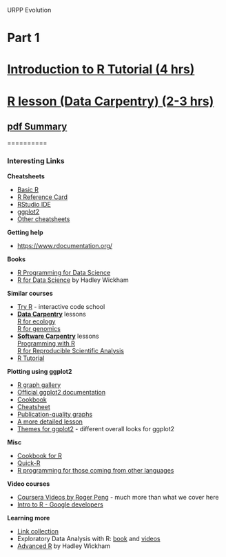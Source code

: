 URPP Evolution
# Part 1
# [Introduction to R Tutorial (4 hrs)](http://mimolch.github.io/R_Tutorial/)
# [R lesson (Data Carpentry) (2-3 hrs)](http://www.datacarpentry.org/R-genomics/)

## [pdf Summary](URPP_Tutorial_R_Summary1.pdf)
==========

### Interesting Links
   
**Cheatsheets**  
-  [Basic R](https://www.rstudio.com/wp-content/uploads/2016/10/r-cheat-sheet-3.pdf)  
-  [R Reference Card](http://cran.r-project.org/doc/contrib/Short-refcard.pdf)  
-  [RStudio IDE](https://www.rstudio.com/wp-content/uploads/2016/01/rstudio-IDE-cheatsheet.pdf)  
-  [ggplot2](https://www.rstudio.com/wp-content/uploads/2015/12/ggplot2-cheatsheet-2.0.pdf)  
-  [Other cheatsheets](https://www.rstudio.com/resources/cheatsheets/)  

**Getting help**
- https://www.rdocumentation.org/

**Books**  
- [R Programming for Data Science](https://leanpub.com/rprogramming)  
- [R for Data Science](http://r4ds.had.co.nz/) by Hadley Wickham

**Similar courses**  
- [Try R](http://tryr.codeschool.com/) - interactive code school
- [**Data Carpentry**](http://www.datacarpentry.org/lessons/) lessons  
    [R for ecology](http://www.datacarpentry.org/R-ecology-lesson/)  
    [R for genomics](http://www.datacarpentry.org/R-genomics/)     
- [**Software Carpentry**](http://software-carpentry.org/lessons/) lessons  
    [Programming with R](http://swcarpentry.github.io/r-novice-inflammation/)  
    [R for Reproducible Scientific Analysis](http://swcarpentry.github.io/r-novice-gapminder/)
- [R Tutorial](http://www.cyclismo.org/tutorial/R/)

**Plotting using ggplot2**
- [R graph gallery](http://www.r-graph-gallery.com/)  
- [Official ggplot2 documentation](http://ggplot2.org/)  
- [Cookbook](http://www.cookbook-r.com/Graphs/)  
- [Cheatsheet](https://www.rstudio.com/wp-content/uploads/2015/12/ggplot2-cheatsheet-2.0.pdf)  
- [Publication-quality graphs](http://egret.psychol.cam.ac.uk/statistics/R/graphs2.html)  
- [A more detailed lesson](https://github.com/swcarpentry/DEPRECATED-bc/blob/master/intermediate/r/data-visualization/ggplot.pdf)  
- [Themes for ggplot2](https://github.com/jrnold/ggthemes) - different overall looks for ggplot2

**Misc**  
- [Cookbook for R](http://www.cookbook-r.com/)  
- [Quick-R](http://www.statmethods.net/)  
- [R programming for those coming from other languages](http://www.johndcook.com/R_language_for_programmers.html)

**Video courses**  
- [Coursera Videos by Roger Peng](http://blog.revolutionanalytics.com/2012/12/coursera-videos.html) - much more than what we cover here
- [Intro to R - Google developers](https://www.youtube.com/playlist?list=PLOU2XLYxmsIK9qQfztXeybpHvru-TrqAP)

**Learning more**  
- [Link collection](https://www.rstudio.com/online-learning/#R)
- Exploratory Data Analysis with R: [book](https://leanpub.com/exdata) and [videos](https://www.youtube.com/watch?v=6lOvA_y7p7w&list=PLjTlxb-wKvXPhZ7tQwlROtFjorSj9tUyZ)  
- [Advanced R](http://adv-r.had.co.nz/) by Hadley Wickham
 

